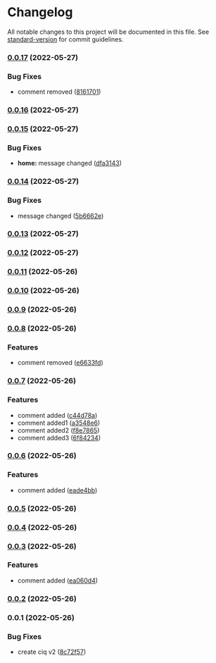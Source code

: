 # Changelog

All notable changes to this project will be documented in this file. See [standard-version](https://github.com/conventional-changelog/standard-version) for commit guidelines.

### [0.0.17](https://github.com/Rupnesh/ComponentLibrary/compare/v0.0.16...v0.0.17) (2022-05-27)


### Bug Fixes

* comment removed ([8161701](https://github.com/Rupnesh/ComponentLibrary/commit/81617012cb229480ce35f40c507d2bfc75099312))

### [0.0.16](https://github.com/Rupnesh/ComponentLibrary/compare/v0.0.15...v0.0.16) (2022-05-27)

### [0.0.15](https://github.com/Rupnesh/ComponentLibrary/compare/v0.0.14...v0.0.15) (2022-05-27)


### Bug Fixes

* **home:** message changed ([dfa3143](https://github.com/Rupnesh/ComponentLibrary/commit/dfa314398ebe5d14b864a6302cedbf312bf02a93))

### [0.0.14](https://github.com/Rupnesh/ComponentLibrary/compare/v0.0.13...v0.0.14) (2022-05-27)


### Bug Fixes

* message changed ([5b6662e](https://github.com/Rupnesh/ComponentLibrary/commit/5b6662efc87ce7daea48af03bfd65bd00403f8b5))

### [0.0.13](https://github.com/Rupnesh/ComponentLibrary/compare/v0.0.12...v0.0.13) (2022-05-27)

### [0.0.12](https://github.com/Rupnesh/ComponentLibrary/compare/v0.0.11...v0.0.12) (2022-05-27)

### [0.0.11](https://github.com/Rupnesh/ComponentLibrary/compare/v0.0.10...v0.0.11) (2022-05-26)

### [0.0.10](https://github.com/Rupnesh/ComponentLibrary/compare/v0.0.9...v0.0.10) (2022-05-26)

### [0.0.9](https://github.com/Rupnesh/ComponentLibrary/compare/v0.0.8...v0.0.9) (2022-05-26)

### [0.0.8](https://github.com/Rupnesh/ComponentLibrary/compare/v0.0.7...v0.0.8) (2022-05-26)


### Features

* comment removed ([e6633fd](https://github.com/Rupnesh/ComponentLibrary/commit/e6633fd4775e82f3db30272d3a5f3afcee6c7dc9))

### [0.0.7](https://github.com/Rupnesh/ComponentLibrary/compare/v0.0.6...v0.0.7) (2022-05-26)


### Features

* comment added ([c44d78a](https://github.com/Rupnesh/ComponentLibrary/commit/c44d78a97de5c46b9d6b7bb0524825e6d805266b))
* comment added1 ([a3548e6](https://github.com/Rupnesh/ComponentLibrary/commit/a3548e6bc3c65b97728b1a12d3ab13d4ef499841))
* comment added2 ([f8e7865](https://github.com/Rupnesh/ComponentLibrary/commit/f8e78655bbcfe5350e490814a313ff1ee2fac597))
* comment added3 ([6f84234](https://github.com/Rupnesh/ComponentLibrary/commit/6f84234336d5aa886a8ce0feef89b3343ebfffc7))

### [0.0.6](https://github.com/Rupnesh/ComponentLibrary/compare/v0.0.5...v0.0.6) (2022-05-26)


### Features

* comment added ([eade4bb](https://github.com/Rupnesh/ComponentLibrary/commit/eade4bb2925909e21fc4323c314b157220509c76))

### [0.0.5](https://github.com/Rupnesh/ComponentLibrary/compare/v0.0.4...v0.0.5) (2022-05-26)

### [0.0.4](https://github.com/Rupnesh/ComponentLibrary/compare/v0.0.3...v0.0.4) (2022-05-26)

### [0.0.3](https://github.com/Rupnesh/ComponentLibrary/compare/v0.0.2...v0.0.3) (2022-05-26)


### Features

* comment added ([ea060d4](https://github.com/Rupnesh/ComponentLibrary/commit/ea060d4b1e3705d692e017c06d509619274a0387))

### [0.0.2](https://github.com/Rupnesh/ComponentLibrary/compare/v0.0.1...v0.0.2) (2022-05-26)

### 0.0.1 (2022-05-26)


### Bug Fixes

* create ciq v2 ([8c72f57](https://github.com/Rupnesh/ComponentLibrary/commit/8c72f57584bb957e5f303c4c18235d90154c5645))
